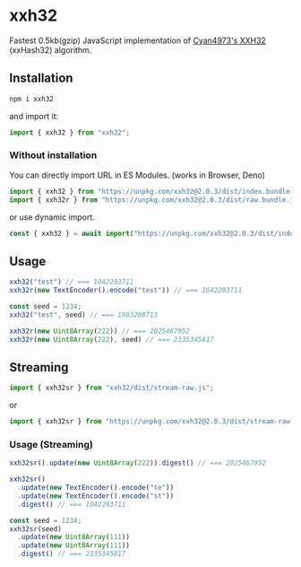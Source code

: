 # xxh32

Fastest 0.5kb(gzip) JavaScript implementation of [Cyan4973's XXH32](https://github.com/Cyan4973/xxHash) (xxHash32) algorithm.

## Installation

```sh
npm i xxh32
```

and import it:

```js
import { xxh32 } from "xxh32";
```

### Without installation

You can directly import URL in ES Modules. (works in Browser, Deno)

```js
import { xxh32 } from "https://unpkg.com/xxh32@2.0.3/dist/index.bundle.js";
import { xxh32r } from "https://unpkg.com/xxh32@2.0.3/dist/raw.bundle.js"; // for Uint8Array
```

or use dynamic import.

```js
const { xxh32 } = await import("https://unpkg.com/xxh32@2.0.3/dist/index.bundle.js");
```

## Usage

```js
xxh32("test") // === 1042293711
xxh32r(new TextEncoder().encode("test")) // === 1042293711

const seed = 1234;
xxh32("test", seed) // === 1983208713

xxh32r(new Uint8Array(222)) // === 2025467952
xxh32r(new Uint8Array(222), seed) // === 2335345817
```

## Streaming

```js
import { xxh32sr } from "xxh32/dist/stream-raw.js";
```

or

```js
import { xxh32sr } from "https://unpkg.com/xxh32@2.0.3/dist/stream-raw.bundle.js";
```

### Usage (Streaming)

```js
xxh32sr().update(new Uint8Array(222)).digest() // === 2025467952

xxh32sr()
  .update(new TextEncoder().encode("te"))
  .update(new TextEncoder().encode("st"))
  .digest() // === 1042293711

const seed = 1234;
xxh32sr(seed)
  .update(new Uint8Array(111))
  .update(new Uint8Array(111))
  .digest() // === 2335345817
```
